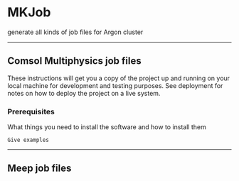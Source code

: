 # MKJob
generate all kinds of job files for Argon cluster

---

## Comsol Multiphysics job files

These instructions will get you a copy of the project up and running on your local machine for development and testing purposes. See deployment for notes on how to deploy the project on a live system.

### Prerequisites

What things you need to install the software and how to install them

```
Give examples
```

---
## Meep job files

